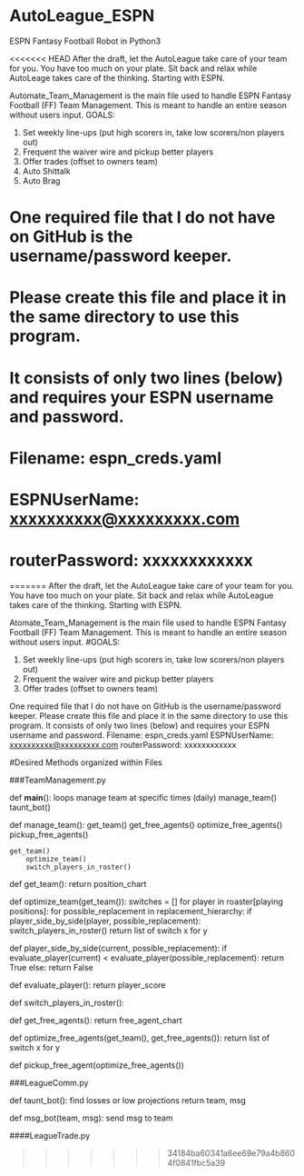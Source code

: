 # AutoLeague_ESPN
ESPN Fantasy Football Robot in Python3

<<<<<<< HEAD
After the draft, let the AutoLeague take care of your team for you. You have too much
on your plate. Sit back and relax while AutoLeage takes care of the thinking. Starting
with ESPN.


Automate_Team_Management is the main file used to handle ESPN Fantasy Football (FF)
Team Management. This is meant to handle an entire season without users input.
GOALS:
1) Set weekly line-ups (put high scorers in, take low scorers/non players out)
2) Frequent the waiver wire and pickup better players
3) Offer trades (offset to owners team)
4) Auto Shittalk
4) Auto Brag

# One required file that I do not have on GitHub is the username/password keeper.
# Please create this file and place it in the same directory to use this program.
# It consists of only two lines (below) and requires your ESPN username and password.
# Filename: espn_creds.yaml
# ESPNUserName: xxxxxxxxxx@xxxxxxxxx.com
# routerPassword: xxxxxxxxxxxx
=======
After the draft, let the AutoLeague take care of your team for you. You have too much on your plate. Sit back and relax while
AutoLeague takes care of the thinking. Starting with ESPN.

Atomate_Team_Management is the main file used to handle ESPN Fantasy Football (FF) Team Management. This is meant to handle an entire season without users input.
#GOALS:
1) Set weekly line-ups (put high scorers in, take low scorers/non players out)
2) Frequent the waiver wire and pickup better players
3) Offer trades (offset to owners team)

One required file that I do not have on GitHub is the username/password keeper. Please create this file and place it in the same directory to use this program. It consists of only two lines (below) and requires your ESPN username and password.
Filename: espn_creds.yaml
ESPNUserName: xxxxxxxxxx@xxxxxxxxx.com
routerPassword: xxxxxxxxxxxx

#Desired Methods organized within Files

###TeamManagement.py

def __main__():
    loops manage team at specific times (daily)
    manage_team()
    taunt_bot()

def manage_team():
    get_team()
    get_free_agents()
        optimize_free_agents()
            pickup_free_agents()
    
    get_team()
        optimize_team()
        switch_players_in_roster()
    
def get_team():
    return position_chart

def optimize_team(get_team()):
    switches = []
    for player in roaster[playing positions]:
        for possible_replacement in replacement_hierarchy:
            if player_side_by_side(player, possible_replacement):
                switch_players_in_roster()
    return list of switch x for y

def player_side_by_side(current, possible_replacement):
    if evaluate_player(current) < evaluate_player(possible_replacement):
        return True
    else:
        return False

def evaluate_player():
    return player_score

def switch_players_in_roster():

def get_free_agents():
    return free_agent_chart

def optimize_free_agents(get_team(), get_free_agents()):
    return list of switch x for y
    
def pickup_free_agent(optimize_free_agents())


###LeagueComm.py

def taunt_bot():
find losses or low projections
return team, msg

def msg_bot(team, msg):
    send msg to team
    
####LeagueTrade.py
>>>>>>> 34184ba60341a6ee69e79a4b8604f0841fbc5a39

